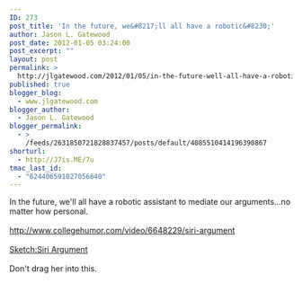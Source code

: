 ```yaml
---
ID: 273
post_title: 'In the future, we&#8217;ll all have a robotic&#8230;'
author: Jason L. Gatewood
post_date: 2012-01-05 03:24:00
post_excerpt: ""
layout: post
permalink: >
  http://jlgatewood.com/2012/01/05/in-the-future-well-all-have-a-robotic/
published: true
blogger_blog:
  - www.jlgatewood.com
blogger_author:
  - Jason L. Gatewood
blogger_permalink:
  - >
    /feeds/2631850721828837457/posts/default/4085510414196390867
shorturl:
  - http://J7is.ME/7u
tmac_last_id:
  - "624406591027056640"
---
```

In the future, we'll all have a robotic assistant to mediate our arguments...no matter how personal. <br /><br />http://www.collegehumor.com/video/6648229/siri-argument<br /><br /><a href="http://www.collegehumor.com/video/6648229/siri-argument">Sketch:Siri Argument</a><br /><br />Don't drag her into this.